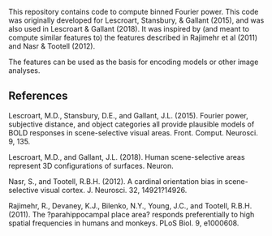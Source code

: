 This repository contains code to compute binned Fourier power. This code 
was originally developed for Lescroart, Stansbury, & Gallant (2015), and 
was also used in Lescroart & Gallant (2018). It was inspired by (and meant 
to compute similar features to) the features described in Rajimehr et al 
(2011) and Nasr & Tootell (2012). 

The features can be used as the basis for encoding models or other image 
analyses. 


References
----------
Lescroart, M.D., Stansbury, D.E., and Gallant, J.L. (2015). Fourier power, 
subjective distance, and object categories all provide plausible models of 
BOLD responses in scene-selective visual areas. Front. Comput. Neurosci. 
9, 135.

Lescroart, M.D., and Gallant, J.L. (2018). Human scene-selective areas 
represent 3D configurations of surfaces. Neuron. 

Nasr, S., and Tootell, R.B.H. (2012). A cardinal orientation bias in 
scene-selective visual cortex. J. Neurosci. 32, 14921?14926.

Rajimehr, R., Devaney, K.J., Bilenko, N.Y., Young, J.C., and Tootell, 
R.B.H. (2011). The ?parahippocampal place area? responds preferentially to 
high spatial frequencies in humans and monkeys. PLoS Biol. 9, e1000608.